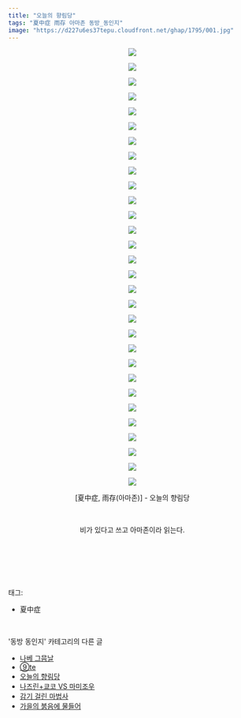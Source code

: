 ```yaml
---
title: "오늘의 향림당"
tags: "夏中症 雨存 아마존 동방_동인지"
image: "https://d227u6es37tepu.cloudfront.net/ghap/1795/001.jpg"
---
```

<div class="article">
<p style="text-align: center; clear: none; float: none;"><img src="{{ site.imgserver6 }}/ghap/1795/001.jpg"/></p>
<p style="text-align: center; clear: none; float: none;"><img src="{{ site.imgserver6 }}/ghap/1795/002.jpg"/></p>
<p style="text-align: center; clear: none; float: none;"><img src="{{ site.imgserver6 }}/ghap/1795/003.jpg"/></p>
<p style="text-align: center; clear: none; float: none;"><img src="{{ site.imgserver6 }}/ghap/1795/004.jpg"/></p>
<p style="text-align: center; clear: none; float: none;"><img src="{{ site.imgserver6 }}/ghap/1795/005.jpg"/></p>
<p style="text-align: center; clear: none; float: none;"><img src="{{ site.imgserver6 }}/ghap/1795/006.jpg"/></p>
<p style="text-align: center; clear: none; float: none;"><img src="{{ site.imgserver6 }}/ghap/1795/007.jpg"/></p>
<p style="text-align: center; clear: none; float: none;"><img src="{{ site.imgserver6 }}/ghap/1795/008.jpg"/></p>
<p style="text-align: center; clear: none; float: none;"><img src="{{ site.imgserver6 }}/ghap/1795/009.jpg"/></p>
<p style="text-align: center; clear: none; float: none;"><img src="{{ site.imgserver6 }}/ghap/1795/010.jpg"/></p>
<p style="text-align: center; clear: none; float: none;"><img src="{{ site.imgserver6 }}/ghap/1795/011.jpg"/></p>
<p style="text-align: center; clear: none; float: none;"><img src="{{ site.imgserver6 }}/ghap/1795/012.jpg"/></p>
<p style="text-align: center; clear: none; float: none;"><img src="{{ site.imgserver6 }}/ghap/1795/013.jpg"/></p>
<p style="text-align: center; clear: none; float: none;"><img src="{{ site.imgserver6 }}/ghap/1795/014.jpg"/></p>
<p style="text-align: center; clear: none; float: none;"><img src="{{ site.imgserver6 }}/ghap/1795/015.jpg"/></p>
<p style="text-align: center; clear: none; float: none;"><img src="{{ site.imgserver6 }}/ghap/1795/016.jpg"/></p>
<p style="text-align: center; clear: none; float: none;"><img src="{{ site.imgserver6 }}/ghap/1795/017.jpg"/></p>
<p style="text-align: center; clear: none; float: none;"><img src="{{ site.imgserver6 }}/ghap/1795/018.jpg"/></p>
<p style="text-align: center; clear: none; float: none;"><img src="{{ site.imgserver6 }}/ghap/1795/019.jpg"/></p>
<p style="text-align: center; clear: none; float: none;"><img src="{{ site.imgserver6 }}/ghap/1795/020.jpg"/></p>
<p style="text-align: center; clear: none; float: none;"><img src="{{ site.imgserver6 }}/ghap/1795/021.jpg"/></p>
<p style="text-align: center; clear: none; float: none;"><img src="{{ site.imgserver6 }}/ghap/1795/022.jpg"/></p>
<p style="text-align: center; clear: none; float: none;"><img src="{{ site.imgserver6 }}/ghap/1795/023.jpg"/></p>
<p style="text-align: center; clear: none; float: none;"><img src="{{ site.imgserver6 }}/ghap/1795/024.jpg"/></p>
<p style="text-align: center; clear: none; float: none;"><img src="{{ site.imgserver6 }}/ghap/1795/025.jpg"/></p>
<p style="text-align: center; clear: none; float: none;"><img src="{{ site.imgserver6 }}/ghap/1795/026.jpg"/></p>
<p style="text-align: center; clear: none; float: none;"><img src="{{ site.imgserver6 }}/ghap/1795/027.jpg"/></p>
<p style="text-align: center; clear: none; float: none;"><img src="{{ site.imgserver6 }}/ghap/1795/028.jpg"/></p>
<p style="text-align: center; clear: none; float: none;"><img src="{{ site.imgserver6 }}/ghap/1795/029.jpg"/></p>
<p style="text-align: center; clear: none; float: none;"><img src="{{ site.imgserver6 }}/ghap/1795/030.jpg"/></p>
<p style="text-align: center; clear: none; float: none;">[夏中症, 雨存(아마존)] - 오늘의 향림당</p>
<p style="text-align: center; clear: none; float: none;"><br/></p>
<p style="text-align: center; clear: none; float: none;">비가 있다고 쓰고 아마존이라 읽는다.</p>
<p style="text-align: center; clear: none; float: none;"><br/></p>
<p><br/></p>
</div><br/>
<div class="tagTrail">
<p>태그: </p>
<ul>
<li>夏中症</li>
</ul>
</div><br/>
<div class="another">
<p>'동방 동인지' 카테고리의 다른 글</p>
<ul>
<li><a href="/ghap_1798">나베 그믐날</a></li>
<li><a href="/ghap_1796">⑨te</a></li>
<li><a href="/ghap_1795">오늘의 향림당</a></li>
<li><a href="/ghap_1793">나즈린+쿄코 VS 마미조우</a></li>
<li><a href="/ghap_1791">감기 걸린 마법사</a></li>
<li><a href="/ghap_1790">가을의 붉음에 물들어</a></li>
</ul>
</div><br/>
<div class="cb_module cb_fluid">
<div class="cb_wrt cb_profile">
</div><!-- commentList close -->
</div><br/>

